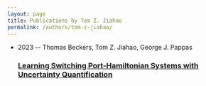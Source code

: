 ```yaml
---
layout: page
title: Publications by Tom Z. Jiahao
permalink: /authors/tom-z-jiahao/
---
```


<ul class="post-list">
<li><span class='post-meta'>2023 -- Thomas Beckers, Tom Z. Jiahao, George J. Pappas</span><h3><a class='post-link' href='../../learning-switching-port-hamiltonian-systems-with-uncertainty-quantification'>Learning Switching Port-Hamiltonian Systems with Uncertainty Quantification</a></h3></li>

</ul>
